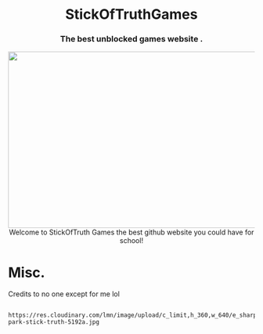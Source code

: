 <h1 align="center">StickOfTruthGames</h1>
<h3 align="center">The best unblocked games website .</h3>

<p align="center">
<img width="640" height="360" src="> 

<p align="center">
Welcome to StickOfTruth Games the best github website you could have for school!


# Misc.

Credits to no one except for me lol
                 
                 https://res.cloudinary.com/lmn/image/upload/c_limit,h_360,w_640/e_sharpen:100/f_auto,fl_lossy,q_auto/v1/gameskinnyc/s/o/u/south-park-stick-truth-5192a.jpg

